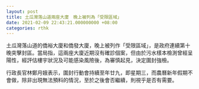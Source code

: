 ```yaml
---
layout: post
title: 土瓜灣落山道兩座大廈　晚上被列為「受限區域」　
date: 2021-02-09 22:43:21.000000000 +08:00
categories: rthk
---
```


土瓜灣落山道的僑裕大廈和僑發大廈，晚上被列作「受限區域」，是政府連續第十晚突擊封區。當局指，這兩座大廈近期沒有確診個案，但由於污水樣本檢測曾經呈陽性，經評估樓宇狀況及可能感染風險後，為審慎起見，決定圍封強檢。

行政長官林鄭月娥表示，圍封行動會持續至年廿九，即星期三，而農曆新年假期不會做，除非出現無法預料的情況，至於之後會否繼續，則視乎是否有需要。
